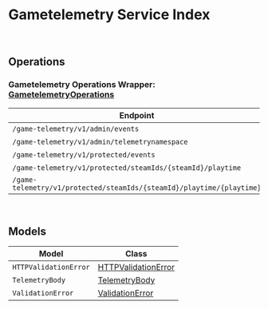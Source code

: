 # Gametelemetry Service Index

&nbsp;  

## Operations

### Gametelemetry Operations Wrapper:  [GametelemetryOperations](../src/main/java/net/accelbyte/sdk/api/gametelemetry/wrappers/GametelemetryOperations.java)
| Endpoint | Method | ID | Class | Example |
|---|---|---|---|---|
| `/game-telemetry/v1/admin/events` | GET | AdminGetEventsGameTelemetryV1AdminEventsGet | [AdminGetEventsGameTelemetryV1AdminEventsGet](../src/main/java/net/accelbyte/sdk/api/gametelemetry/operations/gametelemetry_operations/AdminGetEventsGameTelemetryV1AdminEventsGet.java) | [AdminGetEventsGameTelemetryV1AdminEventsGet](../samples/cli/src/main/java/net/accelbyte/sdk/cli/api/gametelemetry/gametelemetry_operations/AdminGetEventsGameTelemetryV1AdminEventsGet.java) |
| `/game-telemetry/v1/admin/telemetrynamespace` | GET | AdminGetNamespaceGameTelemetryV1AdminTelemetrynamespaceGet | [AdminGetNamespaceGameTelemetryV1AdminTelemetrynamespaceGet](../src/main/java/net/accelbyte/sdk/api/gametelemetry/operations/gametelemetry_operations/AdminGetNamespaceGameTelemetryV1AdminTelemetrynamespaceGet.java) | [AdminGetNamespaceGameTelemetryV1AdminTelemetrynamespaceGet](../samples/cli/src/main/java/net/accelbyte/sdk/cli/api/gametelemetry/gametelemetry_operations/AdminGetNamespaceGameTelemetryV1AdminTelemetrynamespaceGet.java) |
| `/game-telemetry/v1/protected/events` | POST | ProtectedSaveEventsGameTelemetryV1ProtectedEventsPost | [ProtectedSaveEventsGameTelemetryV1ProtectedEventsPost](../src/main/java/net/accelbyte/sdk/api/gametelemetry/operations/gametelemetry_operations/ProtectedSaveEventsGameTelemetryV1ProtectedEventsPost.java) | [ProtectedSaveEventsGameTelemetryV1ProtectedEventsPost](../samples/cli/src/main/java/net/accelbyte/sdk/cli/api/gametelemetry/gametelemetry_operations/ProtectedSaveEventsGameTelemetryV1ProtectedEventsPost.java) |
| `/game-telemetry/v1/protected/steamIds/{steamId}/playtime` | GET | ProtectedGetPlaytimeGameTelemetryV1ProtectedSteamIdsSteamIdPlaytimeGet | [ProtectedGetPlaytimeGameTelemetryV1ProtectedSteamIdsSteamIdPlaytimeGet](../src/main/java/net/accelbyte/sdk/api/gametelemetry/operations/gametelemetry_operations/ProtectedGetPlaytimeGameTelemetryV1ProtectedSteamIdsSteamIdPlaytimeGet.java) | [ProtectedGetPlaytimeGameTelemetryV1ProtectedSteamIdsSteamIdPlaytimeGet](../samples/cli/src/main/java/net/accelbyte/sdk/cli/api/gametelemetry/gametelemetry_operations/ProtectedGetPlaytimeGameTelemetryV1ProtectedSteamIdsSteamIdPlaytimeGet.java) |
| `/game-telemetry/v1/protected/steamIds/{steamId}/playtime/{playtime}` | PUT | ProtectedUpdatePlaytimeGameTelemetryV1ProtectedSteamIdsSteamIdPlaytimePlaytimePut | [ProtectedUpdatePlaytimeGameTelemetryV1ProtectedSteamIdsSteamIdPlaytimePlaytimePut](../src/main/java/net/accelbyte/sdk/api/gametelemetry/operations/gametelemetry_operations/ProtectedUpdatePlaytimeGameTelemetryV1ProtectedSteamIdsSteamIdPlaytimePlaytimePut.java) | [ProtectedUpdatePlaytimeGameTelemetryV1ProtectedSteamIdsSteamIdPlaytimePlaytimePut](../samples/cli/src/main/java/net/accelbyte/sdk/cli/api/gametelemetry/gametelemetry_operations/ProtectedUpdatePlaytimeGameTelemetryV1ProtectedSteamIdsSteamIdPlaytimePlaytimePut.java) |


&nbsp;  

## Models

| Model | Class |
|---|---|
| `HTTPValidationError` | [HTTPValidationError](../src/main/java/net/accelbyte/sdk/api/gametelemetry/models/HTTPValidationError.java) |
| `TelemetryBody` | [TelemetryBody](../src/main/java/net/accelbyte/sdk/api/gametelemetry/models/TelemetryBody.java) |
| `ValidationError` | [ValidationError](../src/main/java/net/accelbyte/sdk/api/gametelemetry/models/ValidationError.java) |
